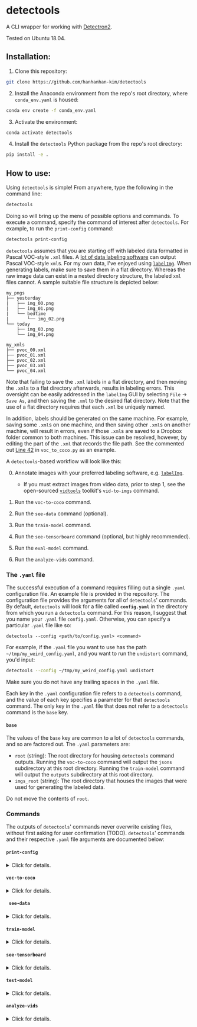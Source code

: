 # detectools

A CLI wrapper for working with [Detectron2](https://github.com/facebookresearch/detectron2). 

Tested on Ubuntu 18.04. 

## Installation:

1. Clone this repository:

```bash
git clone https://github.com/hanhanhan-kim/detectools
```

2. Install the Anaconda environment from the repo's root directory, where `conda_env.yaml` is housed:

```bash
conda env create -f conda_env.yaml
```

3. Activate the environment:

```bash
conda activate detectools
```

4. Install the `detectools` Python package from the repo's root directory:

```bash
pip install -e .
```

## How to use:

Using `detectools` is simple! From anywhere, type the following in the command line:

```bash
detectools
```

Doing so will bring up the menu of possible options and commands. To execute a command, specify the command of interest after `detectools`. For example, to run the `print-config` command:

```bash
detectools print-config
```

`detectools` assumes that you are starting off with labeled data formatted in Pascal VOC-style `.xml` files. A [lot of data labeling software](https://github.com/heartexlabs/awesome-data-labeling) can output Pascal VOC-style `xml`s. For my own data, I've enjoyed using [`labelImg`](https://github.com/tzutalin/labelImg). When generating labels, make sure to save them in a flat directory. Whereas the raw image data can exist in a nested directory structure, the labeled `xml` files cannot. A sample suitable file structure is depicted below:

```
my_pngs
├── yesterday
|	├── img_00.png
|	├── img_01.png
|	└── bedtime
|		└── img_02.png
└── today
	├── img_03.png
	└── img_04.png

my_xmls
├── pvoc_00.xml
├── pvoc_01.xml
├── pvoc_02.xml
├── pvoc_03.xml
└── pvoc_04.xml
```

Note that failing to save the `.xml` labels in a flat directory, and then moving the `.xml`s to a flat directory afterwards, results in labeling errors. This oversight can be easily addressed in the `labelImg` GUI by selecting `File` → `Save As`, and then saving the `.xml` to the desired flat directory. Note that the use of a flat directory requires that each `.xml` be uniquely named. 

In addition, labels should be generated on the same machine. For example, saving some `.xml`s on one machine, and then saving other `.xml`s on another machine, will result in errors, even if those `.xml`s are saved to a Dropbox folder common to both machines. This issue can be resolved, however, by editing the part of the `.xml` that records the file path. See the commented out [Line 42](https://github.com/hanhanhan-kim/detectools/blob/master/detectools/voc_to_coco.py#L42) in `voc_to_coco.py` as an example. 

A `detectools`-based workflow will look like this:

0. Annotate images with your preferred labeling software, e.g. [`labelImg`](https://github.com/tzutalin/labelImg). 
   - If you must extract images from video data, prior to step 1, see the open-sourced [`vidtools`](https://github.com/hanhanhan-kim/vidtools) toolkit's `vid-to-imgs` command. 

1. Run the `voc-to-coco` command.
2. Run the `see-data` command (optional).
3. Run the `train-model` command.
4. Run the `see-tensorboard` command (optional, but highly recommended). 
5. Run the `eval-model` command. 
6. Run the `analyze-vids` command. 

### The `.yaml` file

The successful execution of a command requires filling out a single `.yaml` configuration file. An example file is provided in the repository. The configuration file provides the arguments for all of `detectools`' commands. By default, `detectools` will look for a file called **`config.yaml`** in the directory from which you run a `detectools` command. For this reason, I suggest that you name your `.yaml` file  `config.yaml`. Otherwise, you can specify a particular `.yaml` file like so:

```
detectools --config <path/to/config.yaml> <command>
```

For example, if the `.yaml` file you want to use has the path `~/tmp/my_weird_config.yaml`, and you want to run the `undistort` command, you'd input:

```bash
detectools --config ~/tmp/my_weird_config.yaml undistort
```

Make sure you do not have any trailing spaces in the `.yaml` file.

Each key in the `.yaml` configuration file refers to a `detectools` command, and the value of each key specifies a parameter for that `detectools` command. The only key in the `.yaml` file that does not refer to a `detectools` command is the `base` key.

#### `base`

The values of the `base` key are common to a lot of `detectools` commands, and so are factored out. The `.yaml` parameters are:

- `root` (string): The root directory for housing `detectools` command outputs. Running the `voc-to-coco` command will output the `jsons` subdirectory at this root directory. Running the `train-model` command will output the `outputs` subdirectory at this root directory. 
- `imgs_root` (string): The root directory that houses the images that were used for generating the labeled data. 

Do not move the contents of `root`.

### Commands

The outputs of `detectools`' commands never overwrite existing files, without first asking for user confirmation (TODO). `detectools`' commands and their respective `.yaml` file arguments are documented below:

#### `print-config`

<details><summary> Click for details. </summary>
<br>

This command prints the contents of the `.yaml` configuration file. It does not have any `.yaml` parameters.
</details>

#### `voc-to-coco`

<details><summary> Click for details. </summary>
<br>

This command batch converts Pascal VOC-style `.xml` annotation files to  COCO-style `.json` annotation files. It can be used for converting the annotation outputs of [`labelImg`](https://github.com/tzutalin/labelImg) to the required annotation format for [Detectron2](https://github.com/facebookresearch/detectron2).  Its `.yaml` parameters are :

- `ann_root` (string): The root directory that houses the Pascal VOC-style `.xml` files. **Must be a flat directory**.
- `labels` (list of strings): A list of the labels found in the labeled data. 
- `train_frac` (float): The fraction of the labeled data to be used for training the model. The remaining data is evenly split between the evaluation and test fractions. 

This command returns, in the `root` directory, four `.json` files that specify the images and annotations used for each fraction of the split data. The `train.json` contains information for the training data fraction, the `val.json` contains information for the  evaluation data fraction, the `test.json` contains information for the test data fraction, and the `all.json` contains information for the entire dataset. 
</details>

#### ` see-data`

<details><summary> Click for details. </summary>
<br>

This command shows the labeled images in the training data fraction. Its `.yaml` parameters are:

- `number_of_imgs` (integer): The number of randomly sampled images to show. If `0`, will display all images. 
- `scale` (float): The factor by which to scale the displayed image. A scale of `1.0` will display the true size of the image. 

This command returns nothing. It just shows a random sample of labeled images from the training data. 
</details>

#### `train-model`

<details><summary> Click for details. </summary>
<br>

This command trains the [**Faster R-CNN**](https://arxiv.org/abs/1506.01497) Detectron2 model. It does not support other object detection algorithms that are supported in Detectron2, such as Mask R-CNN and RetinaNet. Its `.yaml` parameters are : 

- `learning_rate` (float): The model's initial [learning rate](https://en.wikipedia.org/wiki/Learning_rate), i.e. the hyperparameter that determines the degree to which to adjust the model, in response to the estimated error. A reasonable default value is 0.2. 
- `lr_decay_policy` (list of integers): The model's learning rate decay schedule. Each element in the list specifies the iteration number at which the learning rate decays by a factor of 10. For example, if `[500, 3000]`, the learning rate will decrease by an order of magnitude at iteration 500, and will decrease by another order of magnitude at iteration 3000. If the list is empty, the learning rate will not decay. 
- `max_iter` (integer): The maximum number of iterations for which to train the model. 
- `eval_period` (integer): The period with which to evaluate the model, *during training*. For example, if set to `250`, the model will be evaluated every 250 iterations, during training. 
- `checkpoint_period` (integer): The period with which to save a snapshot of the model, as a `.pth` file. For example, if set to `250`, a snapshot of the model-in-training will be saved every 250 iterations. 

This command returns a trained model in the  `outputs` subdirectory of the `root` directory. Recall that the path to the `root` directory was specified under the `base` key of the `config.yaml` file. The final trained model is saved in `outputs` as `model_final.pth`. Model snapshots from previous checkpoints are titled appropriately, and are also `.pth` files in `outputs`. Evaluation results are saved in the `inference` subdirectory of `outputs`.  

*N.B.* During training, a warning about skipped parameter values due to incorrect array shapes will likely appear. This warning is expected behaviour, and can be ignored. It arises because most custom datasets will have a different number of object types from the pre-trained Detectron2 model. See [here](https://github.com/facebookresearch/detectron2/issues/196) for details.
</details>

#### `see-tensorboard`

<details><summary> Click for details. </summary>
<br>

This command displays the [TensorBoard](https://www.tensorflow.org/tensorboard) for the trained model at its latest iteration. It does not have any `.yaml` parameters.
</details>

#### `test-model`

<details><summary> Click for details. </summary>
<br>

This command uses the trained model to predict labels on the data's test fraction. Its `.yaml` parameters are :

- `scale` (float): The factory by which to scale the displayed image. A scale of `1.0` will display all images. 
- `do_show` (boolean): If true, will display a randomly drawn image with predicted labels, five times. 

This command returns five randomly drawn images with predicted labels from the test fraction, and saves the images in the  `test_pred_imgs` subdirectory of the `outputs` directory. It also returns a `all_test_preds.csv` file which contains the predicted labels for all images from the test fraction. 
</details>

#### `analyze-vids`

<details><summary> Click for details. </summary>
<br>

This command uses the trained model to predict labels on a directory of target videos. ***It assumes that a constant number of each object type is present in each video frame***. This assumption is valid for most animal behaviour experiments that take place in an arena. This command's `.yaml` parameters are :

- `model_pth` (string): Path to the model `.pth` file.
- `expected_obj_nums` (dictionary): The number of objects we should expect for every video frame of every video. The keys represent the labels, i.e. object types, and the values represent the number of expected objects. For example, `{beetle: 1, ant: 1}` means that we assume that there's exactly 1 beetle and 1 ant for every frame of every video. 
- `vids_root` (string): The path to the root directory that houses all the videos to be analyzed. 
- `frame_rate` (integer): The framerate of the videos, in Hz. 
- `vid_ending` (string): The file ending of the videos to be analyzed. Videos without the specified file ending will be skipped. For example, `.mp4` or `_undistorted.mp4`.

This command returns labeled videos, as well as corresponding `.csv` files. These files are suffixed with either `_detected.mp4` or `_detected.csv`. 
</details>